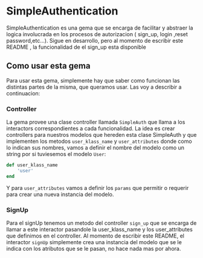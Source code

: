 # SimpleAuthentication

SimpleAuthentication es una gema que se encarga de facilitar y abstraer la logica involucrada en los procesos de autorizacion ( sign_up, login ,reset password,etc...). Sigue en desarrollo, pero al momento de escribir este README , la funcionalidad de el sign_up esta disponible

## Como usar esta gema
Para usar esta gema, simplemente hay que saber como funcionan las distintas partes de la misma, que queramos usar. Las voy a describir a continuacion:

### Controller
La gema provee una clase controller llamada `SimpleAuth` que llama a los interactors correspondientes a cada funcionalidad. La idea es crear controllers para nuestros modelos que hereden esta clase SimpleAuth y que implementen los metodos `user_klass_name` y `user_attributes` donde como lo indican sus nombres, vamos a definir el nombre del modelo como un string por si tuviesemos el modelo `User`:

```rb
def user_klass_name
	'user'
end
```
Y para `user_attributes` vamos a definir los `params` que permitir o requerir para crear una nueva instancia del modelo.

### SignUp
Para el signUp tenemos un metodo del controller `sign_up` que se encarga de llamar a este interactor pasandole la user_klass_name y los user_attributes que definimos en el controller.
Al momento de escribir este README, el interactor `signUp` simplemente crea una instancia del modelo que se le indica con los atributos que se le pasan, no hace nada mas por ahora.

